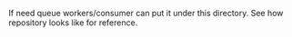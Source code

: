 If need queue workers/consumer can put it under this directory. See how repository looks like for reference.
